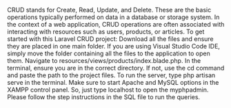 CRUD stands for Create, Read, Update, and Delete. These are the basic operations typically performed on data in a database or storage system. In the context of a web application, CRUD operations are often associated with interacting with resources such as users, products, or articles. To get started with this Laravel CRUD project:
Download all the files and ensure they are placed in one main folder.
If you are using Visual Studio Code IDE, simply move the folder containing all the files to the application to open them.
Navigate to resources/views/products/index.blade.php.
In the terminal, ensure you are in the correct directory. If not, use the cd command and paste the path to the project files.
To run the server, type php artisan serve in the terminal.
Make sure to start Apache and MySQL options in the XAMPP control panel. So, just type localhost to open the myphpadmin.
Please follow the step instructions in the SQL file to run the queries.
